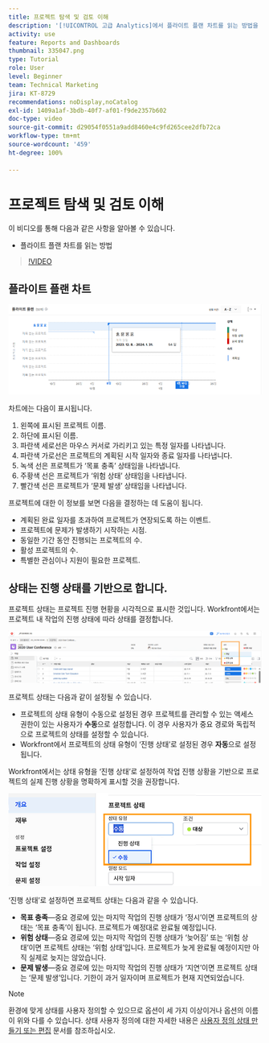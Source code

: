 ```yaml
---
title: 프로젝트 탐색 및 검토 이해
description: '[!UICONTROL 고급 Analytics]에서 플라이트 플랜 차트를 읽는 방법을 알아봅니다.'
activity: use
feature: Reports and Dashboards
thumbnail: 335047.png
type: Tutorial
role: User
level: Beginner
team: Technical Marketing
jira: KT-8729
recommendations: noDisplay,noCatalog
exl-id: 1409a1af-3bdb-40f7-af01-f9de2357b602
doc-type: video
source-git-commit: d29054f0551a9add8460e4c9fd265cee2dfb72ca
workflow-type: tm+mt
source-wordcount: '459'
ht-degree: 100%

---
```


# 프로젝트 탐색 및 검토 이해

이 비디오를 통해 다음과 같은 사항을 알아볼 수 있습니다.

* 플라이트 플랜 차트를 읽는 방법

>[!VIDEO](https://video.tv.adobe.com/v/335047/?quality=12&learn=on)

## 플라이트 플랜 차트

![플라이트 플랜 차트와 그 아래에 글머리 기호와 일치하는 숫자가 있는 이미지](assets/section-2-1.png)

차트에는 다음이 표시됩니다.

1. 왼쪽에 표시된 프로젝트 이름.
1. 하단에 표시된 이름.
1. 파란색 세로선은 마우스 커서로 가리키고 있는 특정 일자를 나타냅니다.
1. 파란색 가로선은 프로젝트의 계획된 시작 일자와 종료 일자를 나타냅니다.
1. 녹색 선은 프로젝트가 ‘목표 충족’ 상태임을 나타냅니다.
1. 주황색 선은 프로젝트가 ‘위험 상태’ 상태임을 나타냅니다.
1. 빨간색 선은 프로젝트가 ‘문제 발생’ 상태임을 나타냅니다.

프로젝트에 대한 이 정보를 보면 다음을 결정하는 데 도움이 됩니다.

* 계획된 완료 일자를 초과하여 프로젝트가 연장되도록 하는 이벤트.
* 프로젝트에 문제가 발생하기 시작하는 시점.
* 동일한 기간 동안 진행되는 프로젝트의 수.
* 활성 프로젝트의 수.
* 특별한 관심이나 지원이 필요한 프로젝트.

## 상태는 진행 상태를 기반으로 합니다.

프로젝트 상태는 프로젝트 진행 현황을 시각적으로 표시한 것입니다. Workfront에서는 프로젝트 내 작업의 진행 상태에 따라 상태를 결정합니다.

![가능한 진행 상태의 이미지](assets/section-2-2.png)

프로젝트 상태는 다음과 같이 설정될 수 있습니다.

* 프로젝트의 상태 유형이 수동으로 설정된 경우 프로젝트를 관리할 수 있는 액세스 권한이 있는 사용자가 **수동**&#x200B;으로 설정합니다. 이 경우 사용자가 중요 경로와 독립적으로 프로젝트의 상태를 설정할 수 있습니다.
* Workfront에서 프로젝트의 상태 유형이 ‘진행 상태’로 설정된 경우 **자동**&#x200B;으로 설정됩니다.

Workfront에서는 상태 유형을 ‘진행 상태’로 설정하여 작업 진행 상황을 기반으로 프로젝트의 실제 진행 상황을 명확하게 표시할 것을 권장합니다.

![가능한 진행 상태의 이미지](assets/section-2-3.png)

‘진행 상태’로 설정하면 프로젝트 상태는 다음과 같을 수 있습니다.

* **목표 충족**—중요 경로에 있는 마지막 작업의 진행 상태가 ‘정시’이면 프로젝트의 상태는 ‘목표 충족’이 됩니다. 프로젝트가 예정대로 완료될 예정입니다.
* **위험 상태**—중요 경로에 있는 마지막 작업의 진행 상태가 ‘늦어짐’ 또는 ‘위험 상태’이면 프로젝트 상태는 ‘위험 상태’입니다. 프로젝트가 늦게 완료될 예정이지만 아직 실제로 늦지는 않았습니다.
* **문제 발생**—중요 경로에 있는 마지막 작업의 진행 상태가 ‘지연’이면 프로젝트 상태는 ‘문제 발생’입니다. 기한이 과거 일자이며 프로젝트가 현재 지연되었습니다.

>[!NOTE]
>
>환경에 맞게 상태를 사용자 정의할 수 있으므로 옵션이 세 가지 이상이거나 옵션의 이름이 위와 다를 수 있습니다. 상태 사용자 정의에 대한 자세한 내용은 [사용자 정의 상태 만들기 또는 편집](https://experienceleague.adobe.com/docs/workfront/using/administration-and-setup/customize/custom-conditions/create-edit-custom-conditions.html?lang=ko-KR) 문서를 참조하십시오.
